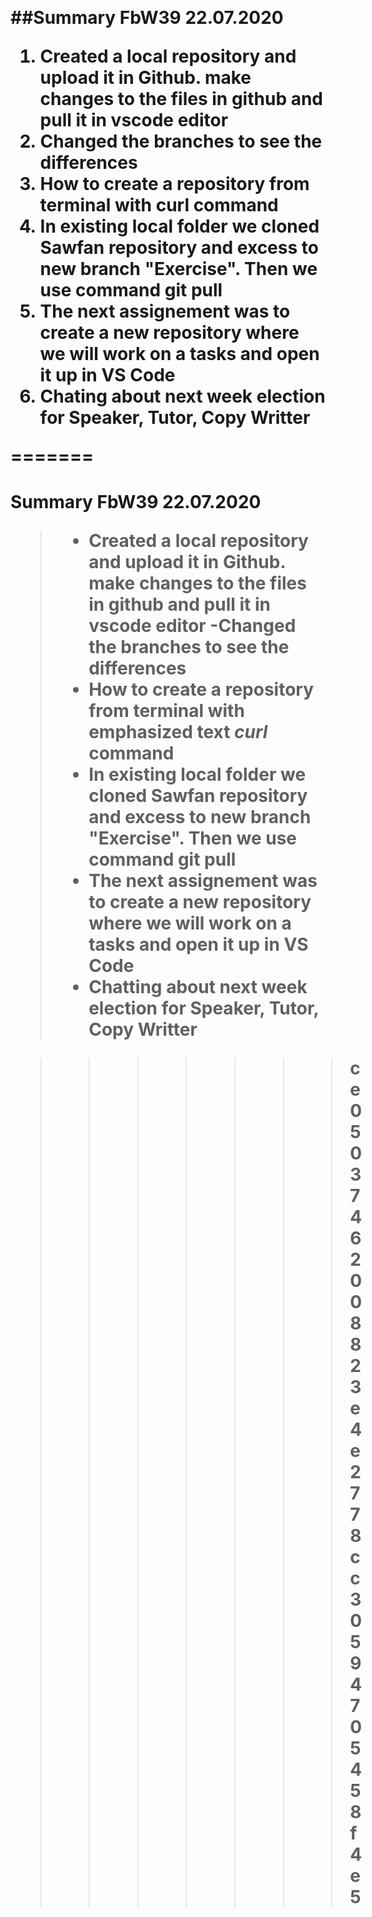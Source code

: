 
﻿<h1>
 ##Summary FbW39 22.07.2020

1.  Created a local repository and upload it in Github. make changes to the files in github and pull it in vscode editor
2. Changed the branches to see the differences
3. How to create a repository from terminal with curl command
4. In existing local folder we cloned Sawfan repository and excess to new branch "Exercise". Then we use command git pull
5. The next assignement was to create a new repository where we will work on a tasks and open it up in VS Code
6. Chating about next week election for Speaker, Tutor, Copy Writter



=======

<h1>Summary FbW39 22.07.2020



>-  Created a local repository and upload it in Github. make changes to the files in github and pull it in vscode editor
>-Changed the branches to see the differences
>- How to create a repository from terminal with emphasized text *curl* command
>- In existing local folder we cloned Sawfan repository and excess to new branch "Exercise". Then we use command git pull
>- The next assignement was to create a new repository where we will work on a tasks and open it up in VS Code
>- Chatting about next week election for Speaker, Tutor, Copy Writter



<!--stackedit_data:
eyJoaXN0b3J5IjpbLTExNDg0NjI0OCwtNzg4MzE3MzE2LDIwND
Y2NjI1NDRdfQ==
-->
>>>>>>> ce05037462008823e4e2778cc30594705458f4e5
<!--stackedit_data:
eyJoaXN0b3J5IjpbLTE2MjQwMjc2M119
-->
